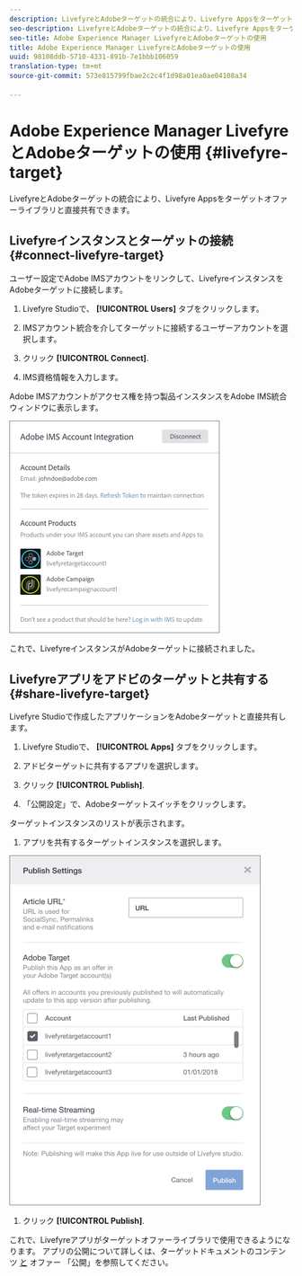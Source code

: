 ```yaml
---
description: LivefyreとAdobeターゲットの統合により、Livefyre Appsをターゲットオファーライブラリと直接共有できます。
seo-description: LivefyreとAdobeターゲットの統合により、Livefyre Appsをターゲットオファーライブラリと直接共有できます。
seo-title: Adobe Experience Manager LivefyreとAdobeターゲットの使用
title: Adobe Experience Manager LivefyreとAdobeターゲットの使用
uuid: 98108ddb-5710-4331-891b-7e1bbb106059
translation-type: tm+mt
source-git-commit: 573e815799fbae2c2c4f1d98a01ea0ae04108a34

---
```


# Adobe Experience Manager LivefyreとAdobeターゲットの使用 {#livefyre-target}

LivefyreとAdobeターゲットの統合により、Livefyre Appsをターゲットオファーライブラリと直接共有できます。

## Livefyreインスタンスとターゲットの接続 {#connect-livefyre-target}

ユーザー設定でAdobe IMSアカウントをリンクして、LivefyreインスタンスをAdobeターゲットに接続します。

1. Livefyre Studioで、 **[!UICONTROL Users]** タブをクリックします。

1. IMSアカウント統合を介してターゲットに接続するユーザーアカウントを選択します。

1. クリック **[!UICONTROL Connect]**.

1. IMS資格情報を入力します。

Adobe IMSアカウントがアクセス権を持つ製品インスタンスをAdobe IMS統合ウィンドウに表示します。

![](assets/livefyre-target-connect.png)

これで、LivefyreインスタンスがAdobeターゲットに接続されました。

## Livefyreアプリをアドビのターゲットと共有する {#share-livefyre-target}

Livefyre Studioで作成したアプリケーションをAdobeターゲットと直接共有します。

1. Livefyre Studioで、 **[!UICONTROL Apps]** タブをクリックします。

1. アドビターゲットに共有するアプリを選択します。

1. クリック **[!UICONTROL Publish]**.

1. 「公開設定」で、Adobeターゲットスイッチをクリックします。

ターゲットインスタンスのリストが表示されます。

1. アプリを共有するターゲットインスタンスを選択します。

![](assets/livefyre-target-publish.png)

1. クリック  **[!UICONTROL Publish]**.

これで、Livefyreアプリがターゲットオファーライブラリで使用できるようになります。 アプリの公開について詳しくは、ターゲットドキュメントのコンテンツ [と](/help/using/c-library/t-publish-content.md) オファー [](https://docs.adobe.com/content/help/en/target/using/experiences/offers/manage-content.html) 「公開」を参照してください。